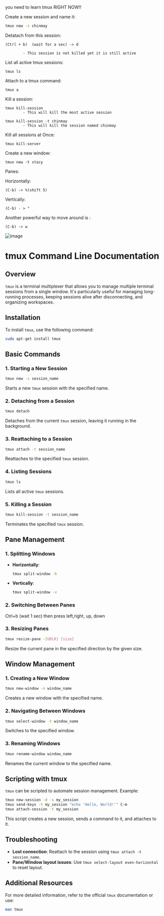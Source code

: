 you need to learn tmux RIGHT NOW!!

Create a new session and name it:

``` bash
tmux new -s chinmay
```

Detatach from this session:

```
(Ctrl + b)  (wait for a sec) -> d

        - This session is not killed yet it is still active
```

List all active tmux sessions:

```
tmux ls
```
Attach to a tmux command:
```
tmux a
```
Kill a session:
```
tmux kill-session 
        - This will kill the most active session

tmux kill-session -t chinmay 
        - This will kill the session named chinmay

```
Kill all sessions at Once:
```
tmux kill-server
```

Create a new window:
```
tmux new -t stacy
```


Panes:

Horizontally:
```
(C-b) -> %(shift 5)
```

Vertically:
```
(C-b) - > "
```
Another powerful way to move around is :
```
(C-b) -> w
```


![image](https://github.com/user-attachments/assets/8421bb6e-6a89-4e82-8518-f9dcdc1a36ce)





# tmux Command Line Documentation

## Overview
`tmux` is a terminal multiplexer that allows you to manage multiple terminal sessions from a single window. It's particularly useful for managing long-running processes, keeping sessions alive after disconnecting, and organizing workspaces.

## Installation
To install `tmux`, use the following command:
```bash
sudo apt-get install tmux
```

## Basic Commands

### 1. Starting a New Session
```bash
tmux new -s session_name
```
Starts a new `tmux` session with the specified name.

### 2. Detaching from a Session
```bash
tmux detach
```
Detaches from the current `tmux` session, leaving it running in the background.

### 3. Reattaching to a Session
```bash
tmux attach -t session_name
```
Reattaches to the specified `tmux` session.

### 4. Listing Sessions
```bash
tmux ls
```
Lists all active `tmux` sessions.

### 5. Killing a Session
```bash
tmux kill-session -t session_name
```
Terminates the specified `tmux` session.

## Pane Management

### 1. Splitting Windows
- **Horizontally**: 
  ```bash
  tmux split-window -h
  ```
- **Vertically**: 
  ```bash
  tmux split-window -v
  ```

### 2. Switching Between Panes

Ctrl+b (wait 1 sec) then press left,right, up, down  



### 3. Resizing Panes
```bash
tmux resize-pane -[UDLR] [size]
```
Resize the current pane in the specified direction by the given size.

## Window Management

### 1. Creating a New Window
```bash
tmux new-window -n window_name
```
Creates a new window with the specified name.

### 2. Navigating Between Windows
```bash
tmux select-window -t window_name
```
Switches to the specified window.

### 3. Renaming Windows
```bash
tmux rename-window window_name
```
Renames the current window to the specified name.

## Scripting with tmux
`tmux` can be scripted to automate session management. Example:
```bash
tmux new-session -d -s my_session
tmux send-keys -t my_session "echo 'Hello, World!'" C-m
tmux attach-session -t my_session
```
This script creates a new session, sends a command to it, and attaches to it.

## Troubleshooting

- **Lost connection**: Reattach to the session using `tmux attach -t session_name`.
- **Pane/Window layout issues**: Use `tmux select-layout even-horizontal` to reset layout.

## Additional Resources

For more detailed information, refer to the official `tmux` documentation or use:
```bash
man tmux
```
